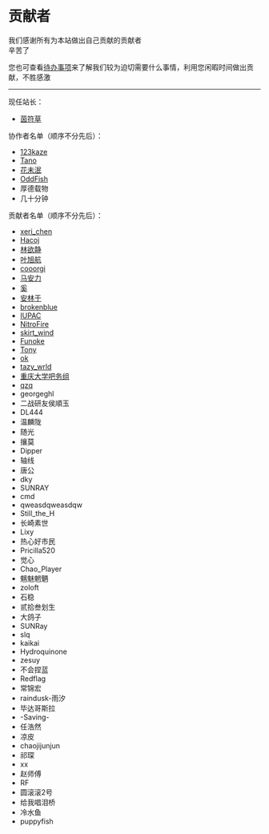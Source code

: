 # 贡献者

我们感谢所有为本站做出自己贡献的贡献者  
辛苦了  

您也可查看[待办事项](../sundry/待办事项/index.md)来了解我们较为迫切需要什么事情，利用您闲暇时间做出贡献，不胜感激  

---

现任站长：  

- [茵符草](茵符草.md)

协作者名单（顺序不分先后）：

- [123kaze](123kaze.md)
- [Tano](Tano.md)
- [花未泯](花未泯.md)
- [OddFish](OddFish.md)
- 厚德载物
- 几十分钟

贡献者名单（顺序不分先后）：  

- [xeri_chen](xeri_chen.md)  
- [Hacoj](Hacoj.md)  
- [林欲静](林欲静.md)  
- [叶旭航](叶旭航.md)  
- [cooorgi](cooorgi.md)  
- [马安力](马安力.md)  
- [奚](奚.md)
- [安林于](安林于.md)
- [brokenblue](brokenblue.md)
- [IUPAC](IUPAC.md)
- [NitroFire](NitroFire.md)
- [skirt_wind](skirt_wind.md)
- [Funoke](Funoke.md)
- [Tony](Tony.md)
- [ok](ok.md)
- [tazy_wrld](tazy_wrld.md)
- [重庆大学吧务组](重庆大学吧务组.md)
- [qzq](qzq.md)
- georgeghl  
- 二战研友侯順玉  
- DL444
- 温麟陇
- 随光
- 攘莫
- Dipper
- 轴线
- 唐公
- dky
- SUNRAY
- cmd
- qweasdqweasdqw
- Still_the_H
- 长崎素世
- Lixy
- 热心好市民
- Pricilla520
- 觉心
- Chao_Player
- 魑魅魍魉
- zoloft
- 石稳
- 贰拾叁划生
- 大鸽子
- SUNRay
- slq
- kaikai
- Hydroquinone
- zesuy
- 不会捏蓝
- Redflag
- 常锦宏
- raindusk-雨汐
- 毕达哥斯拉
- -Saving-
- 任浩然
- 凉皮
- chaojijunjun
- 祁琛
- xx
- 赵师傅
- RF
- 圆滚滚2号
- 给我唱泪桥
- 冷水鱼
- puppyfish
